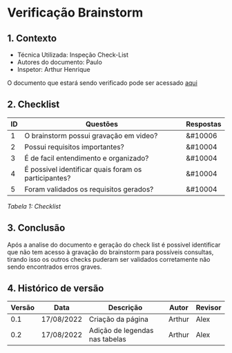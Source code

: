 # Verificação Brainstorm

## **1. Contexto**

- Técnica Utilizada: Inspeção Check-List
- Autores do documento: Paulo
- Inspetor: Arthur Henrique
  
O documento que estará sendo verificado pode ser acessado [aqui](../../elicitação/brainstorm.md)

## **2. Checklist**

| ID | Questões | Respostas |
|----|----------|-----------|
|1   |O brainstorm possui gravação em video?|&#10006|
|2   |Possui requisitos importantes?|&#10004|
|3   |É de facil entendimento e organizado?|&#10004|
|4   |É possivel identificar quais foram os participantes?|&#10004 |
|5   |Foram validados os requisitos gerados? |&#10004|

*Tabela 1: Checklist*

## **3. Conclusão**

Após a analise do documento e geração do check list é possivel identificar que não tem acesso à gravação do brainstorm para possíveis consultas, tirando isso os outros checks puderam ser validados corretamente não sendo encontrados erros graves.

## 4. Histórico de versão

|  Versão   | Data | Descrição           | Autor  | Revisor|
|-----------|------|---------------------|--------|--------|
| 0.1 | 17/08/2022 |Criação da página    | Arthur |Alex   |
| 0.2 | 17/08/2022 |Adição de legendas nas tabelas    | Arthur |Alex   |


